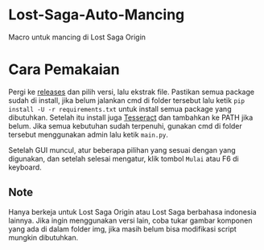 # Lost-Saga-Auto-Mancing
Macro untuk mancing di Lost Saga Origin

# Cara Pemakaian
Pergi ke [releases](https://github.com/Tris07/Lost-Saga-Auto-Mancing/releases) dan pilih versi, lalu ekstrak file. Pastikan semua package sudah di install, jika belum jalankan cmd di folder tersebut lalu ketik `pip install -U -r requirements.txt` untuk install semua package yang dibutuhkan. Setelah itu install juga [Tesseract](https://github.com/UB-Mannheim/tesseract/wiki) dan tambahkan ke PATH jika belum. Jika semua kebutuhan sudah terpenuhi, gunakan cmd di folder tersebut menggunakan admin lalu ketik `main.py`.

Setelah GUI muncul, atur beberapa pilihan yang sesuai dengan yang digunakan, dan setelah selesai mengatur, klik tombol `Mulai` atau F6 di keyboard.


## Note
Hanya berkeja untuk Lost Saga Origin atau Lost Saga berbahasa indonesia lainnya. Jika ingin menggunakan versi lain, coba tukar gambar komponen yang ada di dalam folder img, jika masih belum bisa modifikasi script mungkin dibutuhkan.
